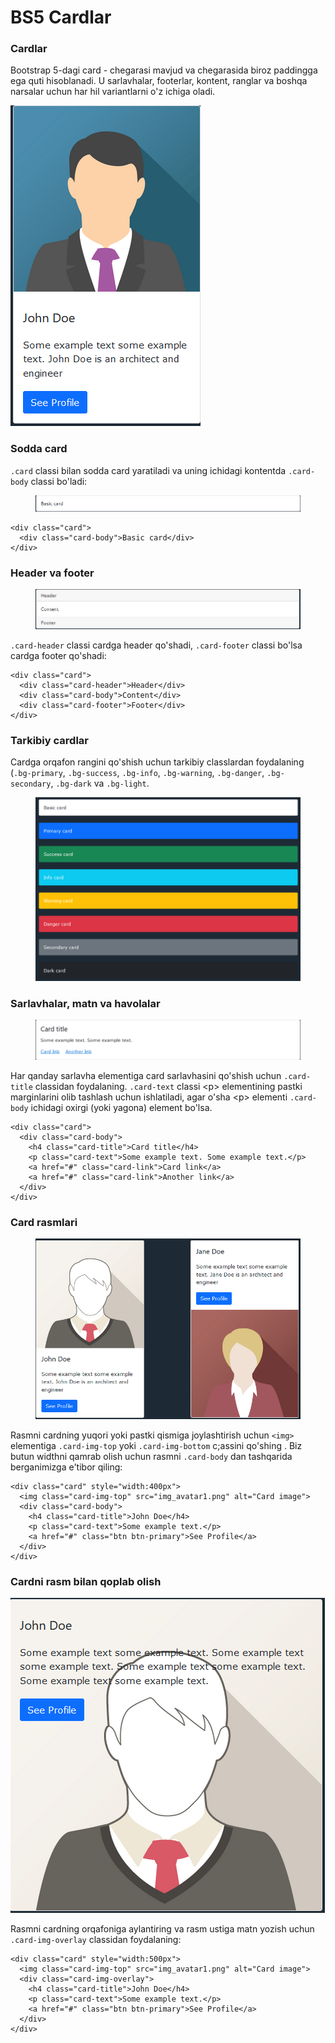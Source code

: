# BS5 Cardlar

### Cardlar

Bootstrap 5-dagi card - chegarasi mavjud va chegarasida biroz paddingga ega quti hisoblanadi. U sarlavhalar, footerlar, kontent, ranglar va boshqa narsalar uchun har hil variantlarni o'z ichiga oladi.

![](<../../.gitbook/assets/image (108).png>)

### Sodda card

`.card` classi bilan sodda card yaratiladi va uning ichidagi kontentda `.card-body` classi bo'ladi:

<figure><img src="../../.gitbook/assets/image (563).png" alt=""><figcaption></figcaption></figure>

```
<div class="card">
  <div class="card-body">Basic card</div>
</div>
```

### Header va footer

<figure><img src="../../.gitbook/assets/image (55).png" alt=""><figcaption></figcaption></figure>

`.card-header` classi cardga header qo'shadi, `.card-footer` classi bo'lsa cardga footer qo'shadi:

```
<div class="card">
  <div class="card-header">Header</div>
  <div class="card-body">Content</div>
  <div class="card-footer">Footer</div>
</div>
```

### Tarkibiy cardlar

Cardga orqafon rangini qo'shish uchun tarkibiy classlardan foydalaning (`.bg-primary`, `.bg-success`, `.bg-info`, `.bg-warning`, `.bg-danger`, `.bg-secondary`, `.bg-dark` va `.bg-light`.

<figure><img src="../../.gitbook/assets/image (569).png" alt=""><figcaption></figcaption></figure>

### Sarlavhalar, matn va havolalar

<figure><img src="../../.gitbook/assets/image (596).png" alt=""><figcaption></figcaption></figure>

Har qanday sarlavha elementiga card sarlavhasini qo'shish uchun `.card-title` classidan foydalaning. `.card-text` classi  \<p> elementining pastki marginlarini olib tashlash uchun ishlatiladi, agar o'sha \<p> elementi `.card-body` ichidagi oxirgi (yoki yagona) element bo'lsa.

```
<div class="card">
  <div class="card-body">
    <h4 class="card-title">Card title</h4>
    <p class="card-text">Some example text. Some example text.</p>
    <a href="#" class="card-link">Card link</a>
    <a href="#" class="card-link">Another link</a>
  </div>
</div>
```

### Card rasmlari

<figure><img src="../../.gitbook/assets/image (26).png" alt=""><figcaption></figcaption></figure>

Rasmni cardning yuqori yoki pastki qismiga joylashtirish uchun `<img>` elementiga `.card-img-top` yoki `.card-img-bottom` c;assini qo'shing . Biz butun widthni qamrab olish uchun rasmni `.card-body` dan tashqarida berganimizga e'tibor qiling:

```
<div class="card" style="width:400px">
  <img class="card-img-top" src="img_avatar1.png" alt="Card image">
  <div class="card-body">
    <h4 class="card-title">John Doe</h4>
    <p class="card-text">Some example text.</p>
    <a href="#" class="btn btn-primary">See Profile</a>
  </div>
</div>
```

### Cardni rasm bilan qoplab olish

![](<../../.gitbook/assets/image (589).png>)

Rasmni cardning orqafoniga aylantiring va rasm ustiga matn yozish uchun `.card-img-overlay` classidan foydalaning:

```
<div class="card" style="width:500px">
  <img class="card-img-top" src="img_avatar1.png" alt="Card image">
  <div class="card-img-overlay">
    <h4 class="card-title">John Doe</h4>
    <p class="card-text">Some example text.</p>
    <a href="#" class="btn btn-primary">See Profile</a>
  </div>
</div>
```
